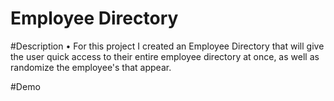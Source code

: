 # Employee Directory 

#Description 
  • For this project I created an Employee Directory that will give the user quick access to their entire employee directory at once, as well as randomize the employee's that appear. 
  
#Demo


